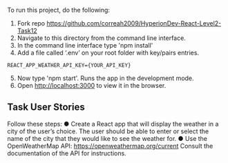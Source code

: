 To run this project, do the following:
1. Fork repo https://github.com/correah2009/HyperionDev-React-Level2-Task12
2. Navigate to this directory from the command line interface.
3. In the command line interface type 'npm install'
4. Add a file called ‘.env’ on your root folder with key/pairs entries.
```
REACT_APP_W​EATHER_API_KEY={YOUR_API_KEY}
```
5. Now type 'npm start'. Runs the app in the development mode.
6. Open [http://localhost:3000](http://localhost:3000) to view it in the browser.


## Task User Stories

Follow these steps:
● Create a React app that will display the weather in a city of the user’s choice. The user should be able to enter or select the name of the city that they would like to see the weather for.
● Use the OpenWeatherMap API: ​https://openweathermap.org/current Consult the documentation of the API for instructions.